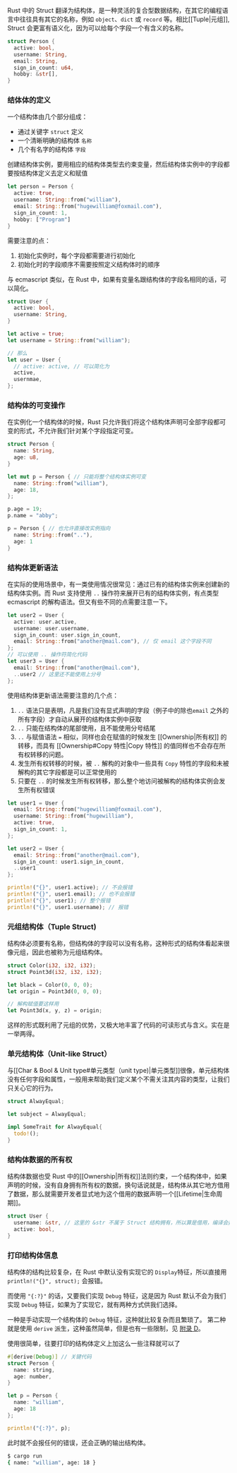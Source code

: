 Rust 中的 Struct 翻译为结构体，是一种灵活的复合型数据结构，在其它的编程语言中往往具有其它的名称，例如 `object`、`dict` 或 `record` 等。相比[[Tuple|元组]], Struct 会更富有语义化，因为可以给每个字段一个有含义的名称。

```Rust
struct Person {
  active: bool,
  username: String,
  email: String,
  sign_in_count: u64,
  hobby: &str[],
}
```

### 结体体的定义

一个结构体由几个部分组成：

- 通过关键字 `struct` 定义
- 一个清晰明确的结构体 `名称`
- 几个有名字的结构体 `字段`

创建结构体实例，要用相应的结构体类型去约束变量，然后结构体实例中的字段都要按结构体定义去定义和赋值

```Rust
let person = Person {
  active: true,
  username: String::from("william"),
  email: String::from("hugewilliam@foxmail.com"),
  sign_in_count: 1,
  hobby: ["Program"]
}
```

需要注意的点：

1. 初始化实例时，每个字段都需要进行初始化
2. 初始化时的字段顺序不需要按照定义结构体时的顺序

与 ecmascript 类似，在 Rust 中，如果有变量名跟结构体的字段名相同的话，可以简化。

```Rust
struct User {
  active: bool,
  username: String,
}

let active = true;
let username = String::from("william");

// 那么
let user = User {
  // active: active, // 可以简化为
  active,
  usernmae,
};
```

### 结构体的可变操作

在实例化一个结构体的时候，Rust 只允许我们将这个结构体声明可全部字段都可变的形式，不允许我们针对某个字段指定可变。

```Rust
struct Person {
  name: String,
  age: u8,
}

let mut p = Person { // 只能将整个结构体实例可变
  name: String::from("william"),
  age: 18,
};

p.age = 19;
p.name = "abby";

p = Person { // 也允许直接改实例指向
  name: String::from(".."),
  age: 1
}
```

### 结构体更新语法

在实际的使用场景中，有一类使用情况很常见：通过已有的结构体实例来创建新的结构体实例。而 Rust 支持使用 `..` 操作符来展开已有的结构体实例，有点类型 ecmascript 的解构语法。但又有些不同的点需要注意一下。

```Rust
let user2 = User {
  active: user.active,
  username: user.username,
  sign_in_count: user.sign_in_count,
  email: String::from("another@mail.com"), // 仅 email 这个字段不同
};
// 可以使用 .. 操作符简化代码
let user3 = User {
  email: String::from("another@mail.com"),
  ..user2 // 这里还不能使用上分号
};
```

使用结构体更新语法需要注意的几个点：

1. `..` 语法只是表明，凡是我们没有显式声明的字段（例子中的除也`email` 之外的所有字段）才自动从展开的结构体实例中获取
2. `..` 只能在结构体的尾部使用，且不能使用分号结尾
3. `..` 与赋值语法 `=` 相似，同样也会在赋值的时候发生 [[Ownership|所有权]] 的转移，而具有 [[Ownership#Copy 特性|Copy 特性]] 的值同样也不会存在所有权转移的问题。
4. 发生所有权转移的时候，被 `..` 解构的对象中一些具有 `Copy` 特性的字段和未被解构的其它字段都是可以正常使用的
5. 只要在 `..` 的时候发生所有权转移，那么整个地访问被解构的结构体实例会发生所有权错误

```Rust
let user1 = User {
  email: String::from("hugewilliam@foxmail.com"),
  username: String::from("hugewilliam"),
  active: true,
  sign_in_count: 1,
};

let user2 = User {
  email: String::from("another@mail.com"),
  sign_in_count: user1.sign_in_count,
  ..user1
};

println!("{}", user1.active); // 不会报错
println!("{}", user1.email); // 也不会报错
println!("{}", user1); // 整个报错
println!("{}", user1.username); // 报错

```

### 元组结构体（Tuple Struct)

结构体必须要有名称，但结构体的字段可以没有名称，这种形式的结构体看起来很像元组，因此也被称为元组结构体。

```Rust
struct Color(i32, i32, i32);
struct Point3d(i32, i32, i32);

let black = Color(0, 0, 0);
let origin = Point3d(0, 0, 0);

// 解构赋值要这样用
let Point3d(x, y, z) = origin;
```

这样的形式既利用了元组的优势，又极大地丰富了代码的可读形式与含义。实在是一举两得。

### 单元结构体（Unit-like Struct）

与[[Char & Bool & Unit type#单元类型（unit type)|单元类型]]很像，单元结构体没有任何字段和属性，一般用来帮助我们定义某个不需关注其内容的类型，让我们只关心它的行为。

```Rust
struct AlwayEqual;

let subject = AlwayEqual;

impl SomeTrait for AlwayEqual{
  todo!();
}
```

### 结构体数据的所有权

结构体数据也受 Rust 中的[[Ownership|所有权]]法则约束，一个结构体中，如果声明的时候，没有自身拥有所有权的数据，换句话说就是，结构体从其它地方借用了数据，那么就需要开发者显式地为这个借用的数据声明一个[[Lifetime|生命周期]]。

```Rust
struct User {
  username: &str, // 这里的 &str 不属于 Struct 结构拥有，所以算是借用，编译会报错：这里需要一个生命周期
  active: bool,
}
```

### 打印结构体信息

结构体的结构比较复杂，在 Rust 中默认没有实现它的 `Display`特征，所以直接用 `println!("{}", struct);` 会报错。

而使用 `"{:?}"` 的话，又要我们实现 `Debug` 特征，这是因为 Rust 默认不会为我们实现 `Debug` 特征，如果为了实现它，就有两种方式供我们选择。

一种是手动实现一个结构体的 `Debug` 特征，这种就比较复杂而且繁琐了。
第二种就是使用 `derive` 派生，这种虽然简单，但是也有一些限制，见 [附录 D](https://course.rs/appendix/derive.html)。

使用很简单，往要打印的结构体定义上加这么一些注释就可以了

```Rust
#[derive(Debug)] // 关键代码
struct Person {
  name: string,
  age: number,
}

let p = Person {
  name: "william",
  age: 18
};

println!("{:?}", p);
```

此时就不会报任何的错误，还会正确的输出结构体。

```bash
$ cargo run
{ name: "william", age: 18 }
```



